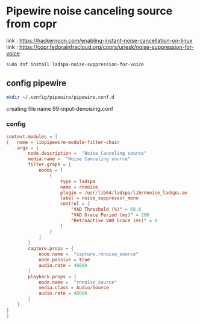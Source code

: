 # Pipewire noise canceling source from copr

link : <https://hackernoon.com/enabling-instant-noise-cancellation-on-linux>
link : <https://copr.fedorainfracloud.org/coprs/uriesk/noise-suppression-for-voice>

```bash
sudo dnf install ladspa-noise-suppression-for-voice
```

## config pipewire

```bash
mkdir ~/.config/pipewire/pipewire.conf.d
```

creating file name 99-input-denoising.conf

### config

```conf
context.modules = [
{   name = libpipewire-module-filter-chain
    args = {
        node.description =  "Noise Canceling source"
        media.name =  "Noise Canceling source"
        filter.graph = {
            nodes = [
                {
                    type = ladspa
                    name = rnnoise
                    plugin = /usr/lib64/ladspa/librnnoise_ladspa.so
                    label = noise_suppressor_mono
                    control = {
                        "VAD Threshold (%)" = 60.0
                        "VAD Grace Period (ms)" = 200
                        "Retroactive VAD Grace (ms)" = 0
                    }
                }
            ]
        }
        capture.props = {
            node.name =  "capture.rnnoise_source"
            node.passive = true
            audio.rate = 48000
        }
        playback.props = {
            node.name =  "rnnoise_source"
            media.class = Audio/Source
            audio.rate = 48000
        }
    }
}
]

```
